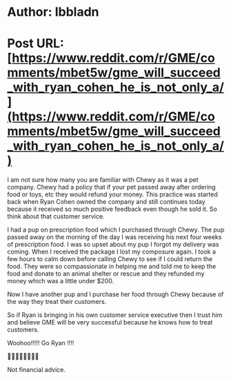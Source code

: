 # Author: Ibbladn
# Post URL: [https://www.reddit.com/r/GME/comments/mbet5w/gme_will_succeed_with_ryan_cohen_he_is_not_only_a/](https://www.reddit.com/r/GME/comments/mbet5w/gme_will_succeed_with_ryan_cohen_he_is_not_only_a/)


I am not sure how many you are familiar with Chewy as it was a pet company.   Chewy had a policy that if your pet passed away after ordering food or toys, etc they would refund your money.  This practice was started back when Ryan Cohen owned the company and still continues today because it received so much positive feedback even though he sold it.  So think about that customer service. 

I had a pup on prescription food which I purchased through Chewy. The pup passed away on the morning of the day I was receiving his next four weeks of prescription food.  I was so upset about my pup I forgot my delivery was coming.  When I received the package I lost my composure again.  I took a few hours to calm down before calling Chewy to see if I could return the food.  They were so compassionate in helping me and told me to keep the food and donate to an animal shelter or rescue and they refunded my money which was a little under $200.  

Now I have another pup and I purchase her food through Chewy because of the way they treat their customers.   

So if Ryan is bringing in his own customer service executive then I trust him and believe GME will be very successful because he knows how to treat customers.   

Woohoo!!!!! Go Ryan !!!!

🍌🍌🍌🍌🍌🍌🍌🚀

Not financial advice.